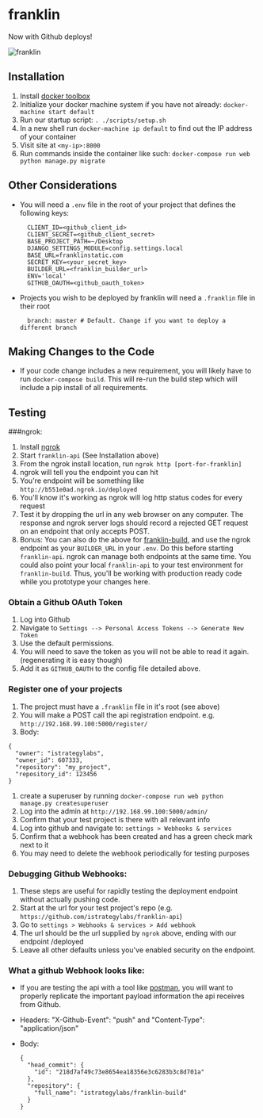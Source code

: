 # franklin

Now with Github deploys!

![franklin](http://www.brand-licensing.com/DBImages/lizenzen/franklin-logo.jpg)

## Installation

1. Install [docker toolbox](https://www.docker.com/toolbox)
1. Initialize your docker machine system if you have not already: `docker-machine start default`
1. Run our startup script: `. ./scripts/setup.sh`
1. In a new shell run `docker-machine ip default` to find out the IP address of your container
1. Visit site at `<my-ip>:8000`
1. Run commands inside the container like such: `docker-compose run web python manage.py migrate`

## Other Considerations

- You will need a `.env` file in the root of your project that defines the following keys:


    ```
      CLIENT_ID=<github_client_id>
      CLIENT_SECRET=<github_client_secret>
      BASE_PROJECT_PATH=~/Desktop
      DJANGO_SETTINGS_MODULE=config.settings.local
      BASE_URL=franklinstatic.com
      SECRET_KEY=<your_secret_key>
      BUILDER_URL=<franklin_builder_url>
      ENV='local'
      GITHUB_OAUTH=<github_oauth_token>
    ```
- Projects you wish to be deployed by franklin will need a `.franklin` file in their root

  ```
    branch: master # Default. Change if you want to deploy a different branch
  ```

## Making Changes to the Code

- If your code change includes a new requirement, you will likely have to run `docker-compose build`. This will re-run the build step which will include a pip install of all requirements.

## Testing

###ngrok: 

1. Install [ngrok](https://ngrok.com/)
1. Start `franklin-api` (See Installation above)
1. From the ngrok install location, run `ngrok http [port-for-franklin]`
1. ngrok will tell you the endpoint you can hit
1. You're endpoint will be something like `http://b551e0ad.ngrok.io/deployed`
1. You'll know it's working as ngrok will log http status codes for every request
1. Test it by dropping the url in any web browser on any computer. The response and ngrok server logs should record a rejected GET request on an endpoint that only accepts POST.
1. Bonus: You can also do the above for [franklin-build](https://github.com/istrategylabs/franklin-build), and use the ngrok endpoint as your `BUILDER_URL` in your `.env`. Do this before starting `franklin-api`. ngrok can manage both endpoints at the same time. You could also point your local `franklin-api` to your test environment for `franklin-build`. Thus, you'll be working with production ready code while you prototype your changes here. 

### Obtain a Github OAuth Token
1. Log into Github
1. Navigate to `Settings --> Personal Access Tokens --> Generate New Token`
1. Use the default permissions.
1. You will need to save the token as you will not be able to read it again. (regenerating it is easy though)
1. Add it as `GITHUB_OAUTH` to the config file detailed above.

### Register one of your projects
1. The project must have a `.franklin` file in it's root (see above)
1. You will make a POST call the api registration endpoint. e.g. `http://192.168.99.100:5000/register/`
1. Body:

  ```
  {
    "owner": "istrategylabs",
    "owner_id": 607333,
    "repository": "my_project",
    "repository_id": 123456
  }
  ```
1. create a superuser by running `docker-compose run web python manage.py createsuperuser`
1. Log into the admin at `http://192.168.99.100:5000/admin/`
1. Confirm that your test project is there with all relevant info
1. Log into github and navigate to: `settings > Webhooks & services`
1. Confirm that a webhook has been created and has a green check mark next to it
1. You may need to delete the webhook periodically for testing purposes

### Debugging Github Webhooks:
1. These steps are useful for rapidly testing the deployment endpoint without actually pushing code.
1. Start at the url for your test project's repo (e.g. `https://github.com/istrategylabs/franklin-api`)
1. Go to `settings > Webhooks & services > Add webhook`
1. The url should be the url supplied by `ngrok` above, ending with our endpoint /deployed
1. Leave all other defaults unless you've enabled security on the endpoint.

### What a github Webhook looks like:
- If you are testing the api with a tool like [postman](https://www.getpostman.com/), you will want to properly replicate the important payload information the api receives from Github.
- Headers: "X-Github-Event": "push" and "Content-Type": "application/json"
- Body: 

  ```
  {
    "head_commit": {
      "id": "218d7af49c73e8654ea18356e3c6283b3c8d701a"
    },
    "repository": {
      "full_name": "istrategylabs/franklin-build"
    }
  }
  ```

